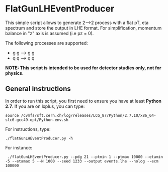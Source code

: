 []() FlatGunLHEventProducer
================================================

This simple script allows to generate 2-->2 process with a flat pT, eta spectrum and store the output in LHE format.
For simplification, momentum balance in "z" axis is assumed (i.e pz = 0). 

The following processes are supported:
-   g g --> g g
-   q q --> q q

**NOTE: This script is intended to be used for detector studies only, not for physics.**

[]() General instructions
--------------------------

In order to run this script, you first need to ensure you have at least **Python 2.7**.
If you are on lxplus, you can type:

```
source /cvmfs/sft.cern.ch/lcg/releases/LCG_87/Python/2.7.10/x86_64-slc6-gcc49-opt/Python-env.sh
```

For instructions, type:
```
./flatGunLHEventProducer.py -h
```

For instance:
```
 ./flatGunLHEventProducer.py --pdg 21 --ptmin 1 --ptmax 10000 --etamin -5 --etamax 5 --N 1000 --seed 1233 --output events.lhe --nolog --ecm 100000
```
